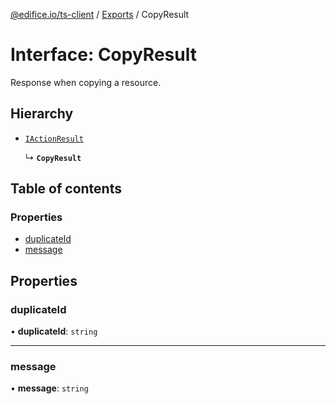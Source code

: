 [@edifice.io/ts-client](../README.md) / [Exports](../modules.md) / CopyResult

# Interface: CopyResult

Response when copying a resource.

## Hierarchy

- [`IActionResult`](IActionResult.md)

  ↳ **`CopyResult`**

## Table of contents

### Properties

- [duplicateId](CopyResult.md#duplicateid)
- [message](CopyResult.md#message)

## Properties

### duplicateId

• **duplicateId**: `string`

___

### message

• **message**: `string`
